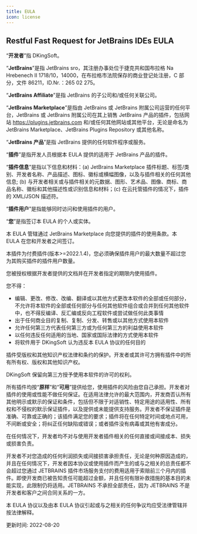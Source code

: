 ```yaml
---
title: EULA
icon: license
---
```


## Restful Fast Request for JetBrains IDEs EULA

“**开发者**”指 DKingSoft。

“**JetBrains**”是指 JetBrains sro，其注册办事处位于捷克共和国布拉格 Na Hrebenech II 1718/10，14000，在布拉格市法院保存的商业登记处注册，C 部分，文件 86211，ID.Nr.：265 02 275。

“**JetBrains Affiliate**”是指 JetBrains 的子公司和/或任何关联公司。

“**JetBrains Marketplace**”是指由 JetBrains 或 JetBrains 附属公司运营的任何平台，JetBrains 或 JetBrains 附属公司在其上销售 JetBrains 产品的插件，包括网站 https://plugins.jetbrains.com 和/或任何其他网站或其他平台，无论是命名为 JetBrains Marketplace、JetBrains Plugins Repository 或其他名称。

“**JetBrains 产品**”是指 JetBrains 提供的任何软件程序或服务。

“**插件**”是指开发人员根据本 EULA 提供的适用于 JetBrains 产品的插件。

“**插件信息**”是指以下信息和材料：(a) JetBrains Marketplace 插件标题、标签/类别、开发者名称、产品描述、图标、徽标或横幅图像，以及与插件相关的任何其他信息; (b) 与开发者相关或与插件相关的元数据、图形、艺术品、图像、商标、商品名称、徽标和其他描述性或识别信息和材料；(c) 在云托管插件的情况下，插件的 XML/JSON 描述符。

“**插件用户**”是指能够同时访问和使用插件的用户。

“**您**”是指签订本 EULA 的个人或实体。

本 EULA 管辖通过 JetBrains Marketplace 向您提供的插件的使用条款。本 EULA 在您和开发者之间签订。

本插件为付费插件(版本>=2022.1.4)，您必须确保插件用户的最大数量不超过您为其购买插件的插件用户数量。

您被授权根据开发者提供的文档并在开发者指定的期限内使用插件。

您不得：

- 编辑、更改、修改、改编、翻译或以其他方式更改本软件的全部或任何部分，不允许将本软件的全部或任何部分与任何其他软件组合或合并到任何其他软件中，也不得反编译、反汇编或反向工程软件或尝试做任何此类事情
- 出于任何商业目的复制、复制、分发、转售或以其他方式使用本软件
- 允许任何第三方代表任何第三方或为任何第三方的利益使用本软件
- 以任何违反任何适用的当地、国家或国际法律的方式使用本软件
- 将软件用于 DKingSoft 认为违反本 EULA 协议的任何目的

插件受版权和其他知识产权法律和条约的保护。开发者或其许可方拥有插件中的所有所有权、版权和其他知识产权。

DKingSoft 保留向第三方授予使用本软件的许可的权利。

所有插件均按“**原样**”和“**可用**”提供给您，使用插件的风险由您自己承担。开发者对插件的使用或性能不做任何保证。在适用法律允许的最大范围内，开发商否认所有其他明示或默示的保证和条件，包括但不限于对适销性、特定用途的适用性、所有权和不侵权的默示保证插件，以及提供或未能提供支持服务。开发者不保证插件是准确、可靠或正确的；该插件满足您的要求；插件将在任何特定时间或地点可用，不间断或安全；将纠正任何缺陷或错误；或者插件没有病毒或其他有害成分。

在任何情况下，开发者均不对与使用开发者插件相关的任何直接或间接成本、损失或损害负责。

开发者不对您造成的任何利润损失或间接损害承担责任，无论是何种原因造成的，并且在任何情况下，开发者因本协议或使用插件而产生的或与之相关的总责任都不会超过您通过 JETBRAINS 插件市场服务支付的费用适用于索赔前三个月内的插件。即使开发商已被告知责任可能超过金额，并且任何有限补救措施的基本目的未能实现，此限制仍将适用。JETBRAINS 不承担全部责任，因为 JETBRAINS 不是开发者和客户之间合同关系的一方。

本 EULA 协议以及由本 EULA 协议引起或与之相关的任何争议均应受法律管辖并按法律解释。

更新时间: 2022-08-20

